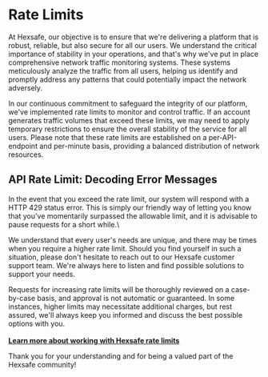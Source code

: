 # Rate Limits

At Hexsafe, our objective is to ensure that we're delivering a platform that is robust, reliable, but also secure for all our users. We understand the critical importance of stability in your operations, and that's why we've put in place comprehensive network traffic monitoring systems. These systems meticulously analyze the traffic from all users, helping us identify and promptly address any patterns that could potentially impact the network adversely.

In our continuous commitment to safeguard the integrity of our platform, we've implemented rate limits to monitor and control traffic. If an account generates traffic volumes that exceed these limits, we may need to apply temporary restrictions to ensure the overall stability of the service for all users. Please note that these rate limits are established on a per-API-endpoint and per-minute basis, providing a balanced distribution of network resources.

## API Rate Limit: Decoding Error Messages

In the event that you exceed the rate limit, our system will respond with a HTTP 429 status error. This is simply our friendly way of letting you know that you’ve momentarily surpassed the allowable limit, and it is advisable to pause requests for a short while.\\

We understand that every user's needs are unique, and there may be times when you require a higher rate limit. Should you find yourself in such a situation, please don't hesitate to reach out to our Hexsafe customer support team. We're always here to listen and find possible solutions to support your needs.

Requests for increasing rate limits will be thoroughly reviewed on a case-by-case basis, and approval is not automatic or guaranteed. In some instances, higher limits may necessitate additional charges, but rest assured, we'll always keep you informed and discuss the best possible options with you.\
\
[**Learn more about working with Hexsafe rate limits**](working-with-rate-limits.md)

Thank you for your understanding and for being a valued part of the Hexsafe community!
